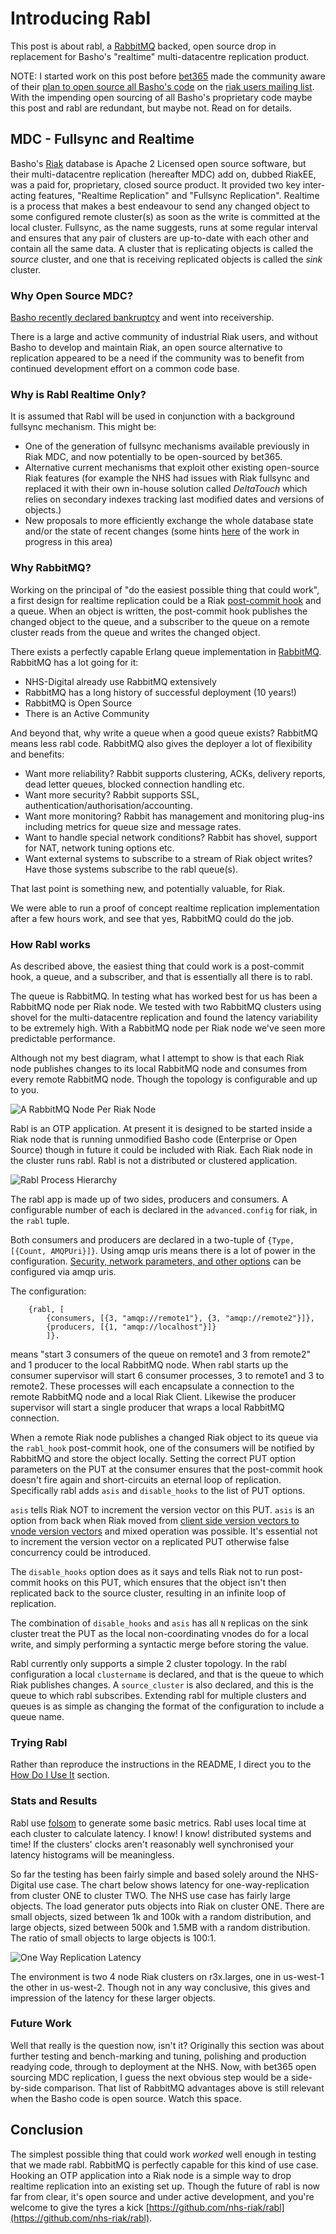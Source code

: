 # Introducing Rabl

This post is about rabl, a [RabbitMQ](https://www.rabbitmq.com/)
backed, open source drop in replacement for Basho's "realtime"
multi-datacentre replication product.

NOTE: I started work on this post before
[bet365](https://www.bet365.com) made the community aware of their
[plan to open source all Basho's code](http://lists.basho.com/pipermail/riak-users_lists.basho.com/2017-August/019500.html)
on the
[riak users mailing list](http://lists.basho.com/mailman/listinfo/riak-users_lists.basho.com). With
the impending open sourcing of all Basho's proprietary code maybe this
post and rabl are redundant, but maybe not. Read on for details.

## MDC - Fullsync and Realtime

Basho's [Riak](https://github.com/basho/riak) database is Apache 2
Licensed open source software, but their multi-datacentre replication
(hereafter MDC) add on, dubbed RiakEE, was a paid for, proprietary,
closed source product. It provided two key inter-acting features,
"Realtime Replication" and "Fullsync Replication". Realtime is a
process that makes a best endeavour to send any changed object to some
configured remote cluster(s) as soon as the write is committed at the
local cluster. Fullsync, as the name suggests, runs at some regular
interval and ensures that any pair of clusters are up-to-date with
each other and contain all the same data. A cluster that is
replicating objects is called the _source_ cluster, and one that is
receiving replicated objects is called the _sink_ cluster.

### Why Open Source MDC?

[Basho recently declared bankruptcy](https://www.theregister.co.uk/2017/07/31/end_of_the_road_for_basho_as_court_puts_biz_into_receivership/)
and went into receivership.

There is a large and active community of industrial Riak users, and
without Basho to develop and maintain Riak, an open source alternative
to replication appeared to be a need if the community was to benefit
from continued development effort on a common code base.

### Why is Rabl Realtime Only?

It is assumed that Rabl will be used in conjunction with a background
fullsync mechanism.  This might be:

* One of the generation of fullsync mechanisms available previously in
  Riak MDC, and now potentially to be open-sourced by bet365.
* Alternative current mechanisms that exploit other existing
  open-source Riak features (for example the NHS had issues with Riak
  fullsync and replaced it with their own in-house solution called
  _DeltaTouch_ which relies on secondary indexes tracking last
  modified dates and versions of objects.)
* New proposals to more efficiently exchange the whole database state
  and/or the state of recent changes (some hints
  [here](https://github.com/martinsumner/leveled/blob/master/docs/ANTI_ENTROPY.md)
  of the work in progress in this area)

### Why RabbitMQ?

Working on the principal of "do the easiest possible thing that could
work", a first design for realtime replication could be a Riak
[post-commit hook](https://www.tiot.jp/riak-docs/riak/kv/2.2.3/developing/usage/commit-hooks/#post-commit-hooks)
and a queue. When an object is written, the post-commit hook publishes
the changed object to the queue, and a subscriber to the queue on a
remote cluster reads from the queue and writes the changed object.

There exists a perfectly capable Erlang queue implementation in
[RabbitMQ](https://www.rabbitmq.com/). RabbitMQ has a lot going for
it:

* NHS-Digital already use RabbitMQ extensively
* RabbitMQ has a long history of successful deployment (10 years!)
* RabbitMQ is Open Source
* There is an Active Community

And beyond that, why write a queue when a good queue exists?  RabbitMQ
means less rabl code. RabbitMQ also gives the deployer a lot of
flexibility and benefits:

* Want more reliability? Rabbit supports clustering, ACKs, delivery
  reports, dead letter queues, blocked connection handling etc.
* Want more security? Rabbit supports SSL,
  authentication/authorisation/accounting.
* Want more monitoring? Rabbit has management and monitoring plug-ins
  including metrics for queue size and message rates.
* Want to handle special network conditions? Rabbit has shovel,
  support for NAT, network tuning options etc.
* Want external systems to subscribe to a stream of Riak object
  writes? Have those systems subscribe to the rabl queue(s).

That last point is something new, and potentially valuable, for Riak.

We were able to run a proof of concept realtime replication
implementation after a few hours work, and see that yes, RabbitMQ
could do the job.

### How Rabl works

As described above, the easiest thing that could work is a post-commit
hook, a queue, and a subscriber, and that is essentially all there is
to rabl.

The queue is RabbitMQ. In testing what has worked best for us has been
a RabbitMQ node per Riak node. We tested with two RabbitMQ clusters
using shovel for the multi-datacentre replication and found the
latency variability to be extremely high. With a RabbitMQ node per
Riak node we've seen more predictable performance.

Although not my best diagram, what I attempt to show is that each Riak
node publishes changes to its local RabbitMQ node and consumes from
every remote RabbitMQ node. Though the topology is configurable and up
to you.

![A RabbitMQ Node Per Riak Node](many-2-many-2.png "A rabbit per riak")

Rabl is an OTP application. At present it is designed to be started
inside a Riak node that is running unmodified Basho code (Enterprise
or Open Source) though in future it could be included with Riak. Each
Riak node in the cluster runs rabl. Rabl is not a distributed or
clustered application.

![Rabl Process Hierarchy](rabl.png "Rabl Process Hierarchy")

The rabl app is made up of two sides, producers and consumers. A
configurable number of each is declared in the `advanced.config` for
riak, in the `rabl` tuple.

Both consumers and producers are declared in a two-tuple of `{Type,
[{Count, AMQPUri}]}`. Using amqp uris means there is a lot of power in
the
configuration. [Security, network parameters, and other options](https://www.rabbitmq.com/uri-query-parameters.html)
can be configured via amqp uris.

The configuration:

        {rabl, [
            {consumers, [{3, "amqp://remote1"}, {3, "amqp://remote2"}]},
            {producers, [{1, "amqp://localhost"}]}
            ]}.

means "start 3 consumers of the queue on remote1 and 3 from remote2"
and 1 producer to the local RabbitMQ node.  When rabl starts up the
consumer supervisor will start 6 consumer processes, 3 to remote1 and
3 to remote2. These processes will each encapsulate a connection to
the remote RabbitMQ node and a local Riak Client. Likewise the
producer supervisor will start a single producer that wraps a local
RabbitMQ connection.

When a remote Riak node publishes a changed Riak object to its queue
via the `rabl_hook` post-commit hook, one of the consumers will be
notified by RabbitMQ and store the object locally. Setting the correct
PUT option parameters on the PUT at the consumer ensures that the
post-commit hook doesn't fire again and short-circuits an eternal loop
of replication. Specifically rabl adds `asis` and `disable_hooks` to
the list of PUT options.

`asis` tells Riak NOT to increment the version vector on this
PUT. `asis` is an option from back when Riak moved from
[client side version vectors to vnode version vectors](http://basho.com/posts/technical/vector-clocks-revisited/)
and mixed operation was possible. It's essential not to increment the
version vector on a replicated PUT otherwise false concurrency could
be introduced.

The `disable_hooks` option does as it says and tells Riak not to run
post-commit hooks on this PUT, which ensures that the object isn't
then replicated back to the source cluster, resulting in an infinite
loop of replication.

The combination of `disable_hooks` and `asis` has all `N` replicas on
the sink cluster treat the PUT as the local non-coordinating vnodes do
for a local write, and simply performing a syntactic merge before
storing the value.

Rabl currently only supports a simple 2 cluster topology. In the rabl
configuration a local `clustername` is declared, and that is the queue
to which Riak publishes changes. A `source_cluster` is also declared,
and this is the queue to which rabl subscribes. Extending rabl for
multiple clusters and queues is as simple as changing the format of
the configuration to include a queue name.

### Trying Rabl

Rather than reproduce the instructions in the README, I direct you to
the
[How Do I Use It](https://github.com/nhs-riak/rabl#how-do-i-use-it)
section.

### Stats and Results

Rabl use [folsom](https://github.com/boundary/folsom) to generate some
basic metrics. Rabl uses local time at each cluster to calculate
latency. I know! I know! distributed systems and time! If the
clusters' clocks aren't reasonably well synchronised your latency
histograms will be meaningless.

So far the testing has been fairly simple and based solely around the
NHS-Digital use case. The chart below shows latency for
one-way-replication from cluster ONE to cluster TWO. The NHS use case
has fairly large objects. The load generator puts objects into Riak on
cluster ONE. There are small objects, sized between 1k and 100k with a
random distribution, and large objects, sized between 500k and 1.5MB
with a random distribution. The ratio of small objects to large
objects is 100:1.

![One Way Replication Latency](one-way-repl.png "One Way Repl Latency")

The environment is two 4 node Riak clusters on r3x.larges, one in
us-west-1 the other in us-west-2. Though not in any way conclusive,
this gives and impression of the latency for these larger objects.

### Future Work

Well that really is the question now, isn't it? Originally this
section was about further testing and bench-marking and tuning,
polishing and production readying code, through to deployment at the
NHS. Now, with bet365 open sourcing MDC replication, I guess the next
obvious step would be a side-by-side comparison. That list of RabbitMQ
advantages above is still relevant when the Basho code is open
source. Watch this space.

## Conclusion

The simplest possible thing that could work _worked_ well enough in
testing that we made rabl. RabbitMQ is perfectly capable for this kind
of use case. Hooking an OTP application into a Riak node is a simple
way to drop realtime replication into an existing set up. Though the
future of rabl is now far from clear, it's open source and under
active development, and you're welcome to give the tyres a kick
[https://github.com/nhs-riak/rabl](https://github.com/nhs-riak/rabl).
